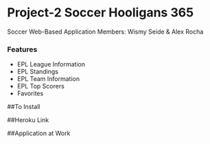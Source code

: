# Project-2 Soccer Hooligans 365
Soccer Web-Based Application Members: Wismy Seide &amp; Alex Rocha

### Features
- EPL League Information
- EPL Standings
- EPL Team Information
- EPL Top Scorers
- Favorites

##To Install

##Heroku Link

##Application at Work
